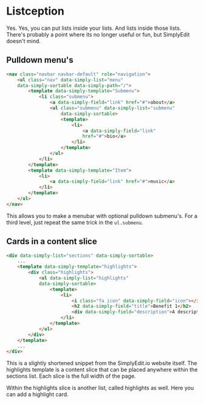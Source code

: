 # Listception

Yes. Yes, you can put lists inside your lists. And lists inside those lists. There's probably a point where its no longer useful or fun, but SimplyEdit doesn't mind.

## Pulldown menu's

```html
<nav class="navbar navbar-default" role="navigation">
    <ul class="nav" data-simply-list="menu" 
    data-simply-sortable data-simply-path="/">
        <template data-simply-template="Submenu">
            <li class="submenu">
                <a data-simply-field="link" href="#">about</a>
                <ul class="submenu" data-simply-list="submenu"
                    data-simply-sortable>
                    <template>
                        <li>
                            <a data-simply-field="link"
                            href="#">bio</a>
                        </li>
                    </template>
                </ul>
            </li>
        </template>
        <template data-simply-template="Item">
            <li>
                <a data-simply-field="link" href="#">music</a>
            </li>
        </template>
    </ul>
</nav>
```

This allows you to make a menubar with optional pulldown submenu's. For a third level, just repeat the same trick in the `ul.submenu`.


## Cards in a content slice

```html
<div data-simply-list="sections" data-simply-sortable>
    ...
    <template data-simply-template="highlights">
		<div class="highlights">
			<ul data-simply-list="highlights" 
			data-simply-sortable>
				<template>
					<li>
						<i class="fa icon" data-simply-field="icon"></i>
						<h2 data-simply-field="title">Benefit 1</h2>
						<div data-simply-field="description">A description</div>
					</li>
				</template>
			</ul>
		</div>
	</template>
	...
</div>
```

This is a slightly shortened snippet from the SimplyEdit.io website itself. The highlights template is a content slice that can be placed anywhere within the sections list. Each slice is the full width of the page.

Within the highlights slice is another list, called highlights as well. Here you can add a highlight card.